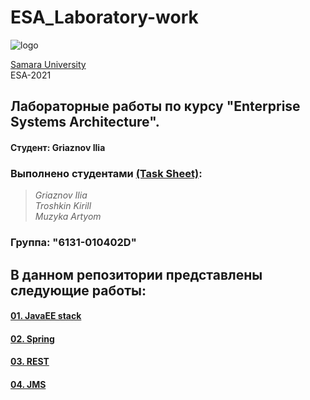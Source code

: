 # ESA_Laboratory-work 
![logo](https://ssau.ru/pagefiles/of_docs/Firm%20blocks_left-gorizont_naimenovanie_Rus.png)

[Samara University](https://ssau.ru/) <br/>
ESA-2021
## Лабораторные работы по курсу "Enterprise Systems Architecture". <br/>
#### Студент: Griaznov Ilia <br/>
### Выполнено студентами [(Task Sheet)](https://github.com/Dark-MonkGI/Enterprise_Systems_Architecture_SAMARA_UNIVERSITY/tree/main/Task_Sheet):  <br/>
> *Griaznov Ilia* <br/>
> *Troshkin Kirill* <br/>
> *Muzyka Artyom* <br/>
### Группа: "6131-010402D"
## В данном репозитории представлены следующие работы: <br/>
####  [01. JavaEE stack](https://github.com/Dark-MonkGI/Enterprise_Systems_Architecture_SAMARA_UNIVERSITY/tree/main/01.%20JavaEE%20stack)
####  [02. Spring](https://github.com/Dark-MonkGI/Enterprise_Systems_Architecture_SAMARA_UNIVERSITY/tree/main/02.%20Spring)
####  [03. REST](https://github.com/Dark-MonkGI/Enterprise_Systems_Architecture_SAMARA_UNIVERSITY/tree/main/03.%20REST)
####  [04. JMS](https://github.com/Dark-MonkGI/Enterprise_Systems_Architecture_SAMARA_UNIVERSITY/tree/main/04.%20JMS)
